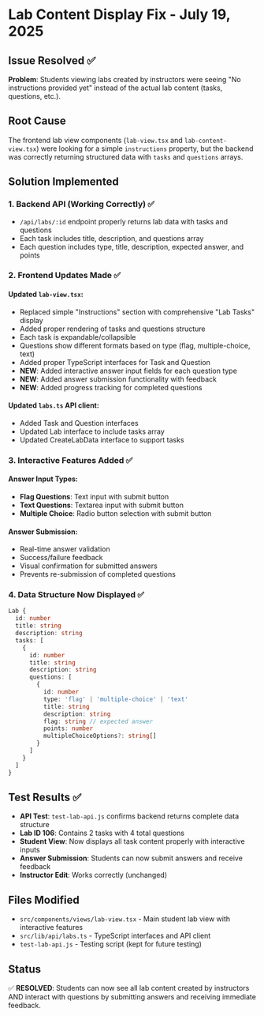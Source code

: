 # Lab Content Display Fix - July 19, 2025

## Issue Resolved ✅
**Problem**: Students viewing labs created by instructors were seeing "No instructions provided yet" instead of the actual lab content (tasks, questions, etc.).

## Root Cause
The frontend lab view components (`lab-view.tsx` and `lab-content-view.tsx`) were looking for a simple `instructions` property, but the backend was correctly returning structured data with `tasks` and `questions` arrays.

## Solution Implemented

### 1. Backend API (Working Correctly) ✅
- `/api/labs/:id` endpoint properly returns lab data with tasks and questions
- Each task includes title, description, and questions array
- Each question includes type, title, description, expected answer, and points

### 2. Frontend Updates Made ✅

#### Updated `lab-view.tsx`:
- Replaced simple "Instructions" section with comprehensive "Lab Tasks" display
- Added proper rendering of tasks and questions structure
- Each task is expandable/collapsible
- Questions show different formats based on type (flag, multiple-choice, text)
- Added proper TypeScript interfaces for Task and Question
- **NEW**: Added interactive answer input fields for each question type
- **NEW**: Added answer submission functionality with feedback
- **NEW**: Added progress tracking for completed questions

#### Updated `labs.ts` API client:
- Added Task and Question interfaces
- Updated Lab interface to include tasks array
- Updated CreateLabData interface to support tasks

### 3. Interactive Features Added ✅

#### Answer Input Types:
- **Flag Questions**: Text input with submit button
- **Text Questions**: Textarea input with submit button  
- **Multiple Choice**: Radio button selection with submit button

#### Answer Submission:
- Real-time answer validation
- Success/failure feedback
- Visual confirmation for submitted answers
- Prevents re-submission of completed questions

### 4. Data Structure Now Displayed ✅

```typescript
Lab {
  id: number
  title: string
  description: string
  tasks: [
    {
      id: number
      title: string
      description: string
      questions: [
        {
          id: number
          type: 'flag' | 'multiple-choice' | 'text'
          title: string
          description: string
          flag: string // expected answer
          points: number
          multipleChoiceOptions?: string[]
        }
      ]
    }
  ]
}
```

## Test Results ✅
- **API Test**: `test-lab-api.js` confirms backend returns complete data structure
- **Lab ID 106**: Contains 2 tasks with 4 total questions
- **Student View**: Now displays all task content properly with interactive inputs
- **Answer Submission**: Students can now submit answers and receive feedback
- **Instructor Edit**: Works correctly (unchanged)

## Files Modified
- `src/components/views/lab-view.tsx` - Main student lab view with interactive features
- `src/lib/api/labs.ts` - TypeScript interfaces and API client
- `test-lab-api.js` - Testing script (kept for future testing)

## Status
✅ **RESOLVED**: Students can now see all lab content created by instructors AND interact with questions by submitting answers and receiving immediate feedback.
